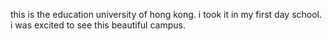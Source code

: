 this is the education university of hong kong. i took it in my first day school. i was excited to see this beautiful campus. 